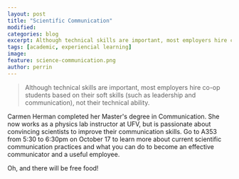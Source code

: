 ```yaml
---
layout: post
title: "Scientific Communication"
modified:
categories: blog
excerpt: Although technical skills are important, most employers hire co-op students based on their soft skills (such as leadership and communication), not their technical ability.
tags: [academic, experiencial learning]
image: 
feature: science-communication.png
author: perrin
---
```


>Although technical skills are important, most employers hire co-op students based on their soft skills (such as leadership and communication), not their technical ability.

Carmen Herman completed her Master's degree in Communication. She now works as a physics lab instructor at UFV, but is passionate about convincing scientists to improve their communication skills. Go to A353 from 5:30 to 6:30pm on October 17 to learn more about current scientific communication practices and what you can do to become an effective communicator and a useful employee.

Oh, and there will be free food!